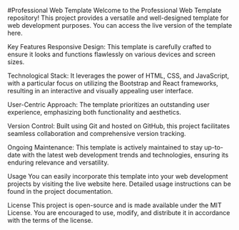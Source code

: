 
#Professional Web Template
Welcome to the Professional Web Template repository! This project provides a versatile and well-designed template for web development purposes. You can access the live version of the template here.

Key Features
Responsive Design: This template is carefully crafted to ensure it looks and functions flawlessly on various devices and screen sizes.

Technological Stack: It leverages the power of HTML, CSS, and JavaScript, with a particular focus on utilizing the Bootstrap and React frameworks, resulting in an interactive and visually appealing user interface.

User-Centric Approach: The template prioritizes an outstanding user experience, emphasizing both functionality and aesthetics.

Version Control: Built using Git and hosted on GitHub, this project facilitates seamless collaboration and comprehensive version tracking.

Ongoing Maintenance: This template is actively maintained to stay up-to-date with the latest web development trends and technologies, ensuring its enduring relevance and versatility.

Usage
You can easily incorporate this template into your web development projects by visiting the live website here. Detailed usage instructions can be found in the project documentation.

License
This project is open-source and is made available under the MIT License. You are encouraged to use, modify, and distribute it in accordance with the terms of the license.

